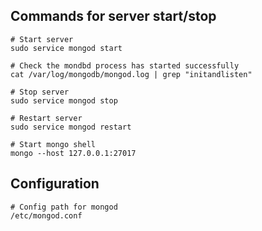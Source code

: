 
## Commands for server start/stop
```
# Start server
sudo service mongod start

# Check the mondbd process has started successfully
cat /var/log/mongodb/mongod.log | grep "initandlisten"

# Stop server
sudo service mongod stop

# Restart server
sudo service mongod restart

# Start mongo shell
mongo --host 127.0.0.1:27017
```

## Configuration
```
# Config path for mongod
/etc/mongod.conf
```
